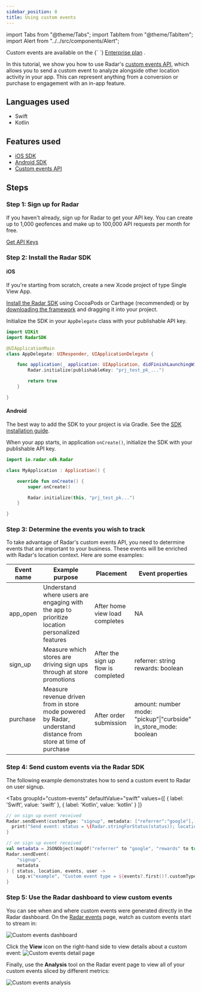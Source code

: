```yaml
---
sidebar_position: 8
title: Using custom events
---
```


import Tabs from "@theme/Tabs";
import TabItem from "@theme/TabItem";
import Alert from "../../src/components/Alert";

<Alert alertType="info">
  Custom events are available on the {` `}
  <a href="https://radar.com/pricing" target="_blank">Enterprise plan</a>
  .
</Alert>

In this tutorial, we show you how to use Radar's [custom events API](/api#send-a-custom-event), which allows you to send a custom event to analyze alongside other location activity in your app. This can represent anything from a conversion or purchase to engagement with an in-app feature.

## Languages used

- Swift
- Kotlin

## Features used

- [iOS SDK](/sdk/ios)
- [Android SDK](/sdk/android)
- [Custom events API](/api#send-a-custom-event)

## Steps

### Step 1: Sign up for Radar

If you haven't already, sign up for Radar to get your API key. You can create up to 1,000 geofences and make up to 100,000 API requests per month for free.

<a className="btn btn-large btn-primary" href="https://radar.com/signup">Get API Keys</a>

### Step 2: Install the Radar SDK

#### iOS
If you're starting from scratch, create a new Xcode project of type Single View App.

[Install the Radar SDK](/sdk) using CocoaPods or Carthage (recommended) or by [downloading the framework](https://github.com/radarlabs/radar-sdk-ios/releases) and dragging it into your project.

Initialize the SDK in your `AppDelegate` class with your publishable API key.

```swift
import UIKit
import RadarSDK

@UIApplicationMain
class AppDelegate: UIResponder, UIApplicationDelegate {

    func application(_ application: UIApplication, didFinishLaunchingWithOptions launchOptions: [UIApplication.LaunchOptionsKey: Any]?) -> Bool {
        Radar.initialize(publishableKey: "prj_test_pk_...")

        return true
    }

}
```

#### Android
The best way to add the SDK to your project is via Gradle. See the [SDK installation guide](/sdk/android#install-sdk).

When your app starts, in application `onCreate()`, initialize the SDK with your publishable API key.

  ```kotlin
  import io.radar.sdk.Radar

  class MyApplication : Application() {

      override fun onCreate() {
          super.onCreate()

          Radar.initialize(this, "prj_test_pk...")
      }

  }
  ```
### Step 3: Determine the events you wish to track
To take advantage of Radar's custom events API, you need to determine events that are important to your business. These events will be enriched with Radar's location context. Here are some examples:

| Event name | Example purpose                                                                                                     | Placement                           | Event properties                                                               |
|------------|---------------------------------------------------------------------------------------------------------------------|-------------------------------------|--------------------------------------------------------------------------------|
| app_open   | Understand where users are engaging with the app to prioritize location personalized features                       | After home view load completes      | NA                                                                             |
| sign_up    | Measure which stores are driving sign ups through at store promotions                                               | After the sign up flow is completed | referrer: string <br /> rewards: boolean                                            |
| purchase   | Measure revenue driven from in store mode powered by Radar, understand distance from store at time of purchase | After order submission              | amount: number <br /> mode: "pickup"\|"curbside" <br /> in_store_mode: boolean |

### Step 4: Send custom events via the Radar SDK

The following example demonstrates how to send a custom event to Radar on user signup.

<Tabs
  groupId="custom-events"
  defaultValue="swift"
  values={[
    { label: 'Swift', value: 'swift' },
    { label: 'Kotlin', value: 'kotlin' }
  ]}
>
  <TabItem value="swift">

```swift
// on sign up event received
Radar.sendEvent(customType: "signup", metadata: ["referrer":"google"],["rewards": true]) { (status, location, events, user) in
  print("Send event: status = \(Radar.stringForStatus(status)); location = \(String(describing: location)); events = \(String(describing: events)); user = \(String(describing: user))")
}
```

  </TabItem>
  <TabItem value="kotlin">

```kotlin
// on sign up event received
val metadata = JSONObject(mapOf("referrer" to "google", "rewards" to true))
Radar.sendEvent(
    "signup",
    metadata
) { status, location, events, user ->
    Log.v("example", "Custom event type = ${events?.first()?.customType}: status = $status; location = $location; events = $events; user = $user")
}
```
  </TabItem>
</Tabs>

### Step 5: Use the Radar dashboard to view custom events
You can see when and where custom events were generated directly in the Radar dashboard. On the [Radar events](https://radar.com/dashboard/events) page, watch as custom events start to stream in:

![Custom events dashboard](/img/tutorials/custom-events-dashboard.png)

Click the **View** icon on the right-hand side to view details about a custom event:
![Custom events detail page](/img/tutorials/custom-events-detail-page.gif)

Finally, use the **Analysis** tool on the Radar event page to view all of your custom events sliced by different metrics:

![Custom events analysis](/img/tutorials/custom-events-analysis.png)